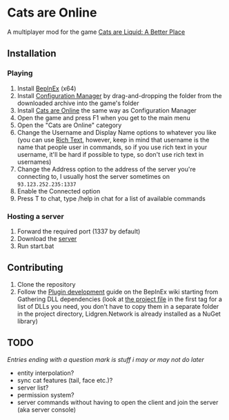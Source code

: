 ﻿# Cats are Online
A multiplayer mod for the game [Cats are Liquid: A Better Place](https://store.steampowered.com/app/1188080)

## Installation
### Playing
1. Install [BepInEx](https://bepinex.github.io/bepinex_docs/master/articles/user_guide/installation) (x64)
2. Install [Configuration Manager](https://github.com/BepInEx/BepInEx.ConfigurationManager/releases/latest)
by drag-and-dropping the folder from the downloaded archive into the game's folder
3. Install [Cats are Online](https://github.com/cgytrus/CatsAreOnline/releases) the same way as Configuration Manager
4. Open the game and press F1 when you get to the main menu
5. Open the "Cats are Online" category
6. Change the Username and Display Name options to whatever you like (you can use [Rich Text](https://docs.unity3d.com/Packages/com.unity.ugui@1.0/manual/StyledText.html),
   however, keep in mind that username is the name that people user in commands, so if you use rich text in your username,
   it'll be hard if possible to type, so don't use rich text in usernames)
7. Change the Address option to the address of the server you're connecting to, I usually host the server sometimes on `93.123.252.235:1337`
8. Enable the Connected option
9. Press T to chat, type /help in chat for a list of available commands

### Hosting a server
1. Forward the required port (1337 by default)
2. Download the [server](https://github.com/cgytrus/CatsAreOnline/releases)
3. Run start.bat

## Contributing
1. Clone the repository
2. Follow the [Plugin development](https://bepinex.github.io/bepinex_docs/master/articles/dev_guide/plugin_tutorial/1_setup.html)
   guide on the BepInEx wiki starting from Gathering DLL dependencies
   (look at [the project file](./CatsAreOnline/CatsAreOnline.csproj) in the first <ItemGroup> tag for a list of DLLs you need,
   you don't have to copy them in a separate folder in the project directory,
   Lidgren.Network is already installed as a NuGet library)
   
## TODO
*Entries ending with a question mark is stuff i may or may not do later*
- entity interpolation?
- sync cat features (tail, face etc.)?
- server list?
- permission system?
- server commands without having to open the client and join the server (aka server console)
